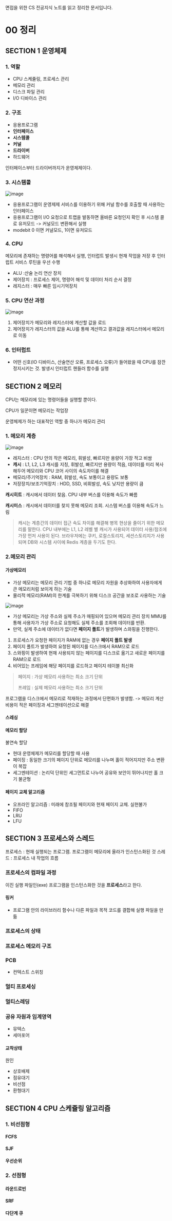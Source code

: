면접을 위한 CS 전공지식 노트를 읽고 정리한 문서입니다.

# 00 정리

## SECTION 1 운영체제

### 1. 역할

- CPU 스케쥴링, 프로세스 관리
- 메모리 관리
- 디스크 파일 관리
- I/O 디바이스 관리

### 2. 구조

- 응용프로그램
- **인터페이스**
- **시스템콜**
- **커널**
- **드라이버**
- 하드웨어

인터페이스부터 드라이버까지가 운영체제이다.

### 3. 시스템콜

![image](https://github.com/jdi022222/TIL/assets/97517890/0369e8ca-71bb-495e-beb9-2a2d19c0b545)

- 응용프로그램이 운영제제 서비스를 이용하기 위해 커널 함수를 호출할 때 사용하는 인터페이스
- 응용프로그램이 I/O 요청으로 트랩을 발동하면 올바른 요청인지 확인 후 시스템 콜로 유저모드 -> 커널모드 변환해서 실행
- modebit 0 이면 커널모드, 1이면 유저모드

### 4. CPU

메모리에 존재하는 명령어를 해석해서 실행, 인터럽트 발생시 현재 작업을 저장 후 인터럽트 서비스 루틴을 우선 수행

- ALU :산술 논리 연산 장치
- 제어장치 : 프로세스 제어, 명령어 해석 및 데이터 처리 순서 결정
- 레지스터 : 매우 빠른 임시기억장치

### 5. CPU 연산 과정

![image](https://github.com/jdi022222/TIL/assets/97517890/37cadbf2-386b-41e9-824c-c6076e7ae58b)

1. 제어장치가 메모리와 레지스터에 계산할 값을 로드
2. 제어장치가 레지스터의 값을 ALU를 통해 계산하고 결과값을 레지스터에서 메모리로 이동

### 6. 인터럽트

- 어떤 신호(IO 디바이스, 산술연산 오류, 프로세스 오류)가 들어왔을 때 CPU를 잠깐 정지시키는 것. 발생시 인터럽트 핸들러 함수를 실행

## SECTION 2 메모리

CPU는 메모리에 있는 명령어들을 실행할 뿐이다.

CPU가 일꾼이면 메모리는 작업장

운영체제가 하는 대표적인 역할 중 하나가 메모리 관리

### 1. 메모리 계층

![image](https://github.com/jdi022222/TIL/assets/97517890/c1ecde01-6e37-4d26-83be-a8e36c1292e3)

- 레지스터 : CPU 안의 작은 메모리, 휘발성, 빠르지만 용량이 가장 적고 비쌈
- **캐시** : L1, L2, L3 캐시를 지칭, 휘발성, 빠르지만 용량이 적음, 데이터를 미리 복사해두어 메모리와 CPU 코어 사이의 속도차이를 해결
- 메모리/주기억장치 : RAM, 휘발성, 속도 보통이고 용량도 보통
- 저장장치/보조기억장치 : HDD, SSD, 비휘발성, 속도 낮지만 용량이 큼

**캐시히트** : 캐시에서 데이터 찾음. CPU 내부 버스를 이용해 속도가 빠름

**캐시미스** : 캐시에서 데이터를 찾지 못해 메모리 조회. 시스템 버스를 이용해 속도가 느림

> 캐시는 계층간의 데이터 접근 속도 차이를 해결해 병목 현상을 줄이기 위한 메모리를 말한다.
> CPU 내부에는 L1, L2 레벨 별 캐시가 사용되어 데이터 사용/참조에 가장 먼저 사용이 된다.
> 브라우저에는 쿠키, 로컬스토리지, 세션스토리지가 사용되며 DB와 시스템 사이에 Redis 계층을 두기도 한다.

### 2.메모리 관리

#### 가상메모리

- 가상 메모리는 메모리 관리 기법 중 하나로 메모리 자원을 추상화하여 사용자에게 큰 메모리처럼 보이게 하는 기술
- 물리적 메모리(RAM)의 한계를 극복하기 위해 디스크 공간을 보조로 사용하는 기술

![image](https://github.com/jdi022222/TIL/assets/97517890/0574bbbe-68dd-451d-9292-a9b1b51be5d4)

- 가상 메모리는 가상 주소와 실제 주소가 매핑되어 있으며 메모리 관리 장치 MMU를 통해 사용자가 가상 주소로 요청해도 실제 주소를 조회해 데이터를 반환.
- 만약, 실제 주소에 데이터가 없다면 **페이지 폴트**가 발생하며 스와핑을 진행한다.

1. 프로세스가 요청한 페이지가 RAM에 없는 경우 **페이지 폴트 발생**
2. 페이지 폴트가 발생하여 요청된 페이지를 디스크에서 RAM으로 로드
3. 스와핑이 발생하여 현재 사용되지 않는 페이지를 디스크로 옮기고 새로운 페이지를 RAM으로 로드
4. 비어있는 프레임에 해당 페이지를 로드하고 페이지 테이블 최신화

> 페이지 : 가상 메모리 사용하는 최소 크기 단위
>
> 프레임 : 실제 메모리 사용하는 최소 크기 단위

프로그램을 디스크에서 메모리로 적재하는 과정에서 단편화가 발생함. -> 메모리 계산 비용이 적은 페이징과 세그멘테이션으로 해결

#### 스레싱

#### 메모리 할당

불연속 할당

- 현대 운영체제가 메모리를 할당할 때 사용
- 페이징 : 동일한 크기의 페이지 단위로 메모리를 나누며 홀이 적어지지만 주소 변환이 복잡
- 세그멘테이션 : 논리덕 단위인 세그먼트로 나누어 공유와 보안이 뛰어나지만 홀 크기 불균형

#### 페이지 교체 알고리즘

- 오프라인 알고리즘 : 미래에 참조될 페이지와 현재 페이지 교체. 실현불가
- FIFO
- LRU
- LFU

## SECTION 3 프로세스와 스레드

프로세스 : 현재 실행되는 프로그램. 프로그램이 메모리에 올라가 인스턴스화된 것
스레드 : 프로세스 내 작업의 흐름

### 프로세스의 컴파일 과정

이진 실행 파일인(exe) 프로그램을 인스턴스화한 것을 **프로세스**라고 한다.

#### 링커

- 프로그램 안의 라이브러리 함수나 다른 파일과 목적 코드를 결합해 실행 파일을 만듦

### 프로세스의 상태

### 프로세스 메모리 구조

### PCB

- 컨텍스트 스위칭

### 멀티 프로세싱

### 멀티스레딩

### 공유 자원과 임계영역

- 뮤텍스
- 세마포어

#### 교착상태

원인

- 상호배제
- 점유대기
- 비선점
- 환형대기

## SECTION 4 CPU 스케쥴링 알고리즘

### 1. 비선점형

#### FCFS

#### SJF

#### 우선순위

### 2. 선점형

#### 라운드로빈

#### SRF

#### 다단계 큐